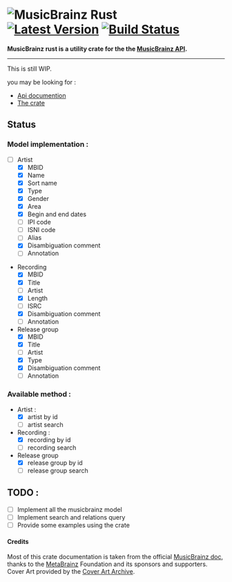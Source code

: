 # ![MusicBrainz] Rust &emsp; [![Latest Version]][crates.io] [![Build Status]][travis]

[Build Status]: https://travis-ci.org/oknozor/musicbrainz_rs.svg?branch=master
[travis]: https://travis-ci.org/oknozor/musicbrainz_rs
[Latest Version]: https://img.shields.io/crates/v/musicbrainz_rs.svg
[crates.io]: https://www.crates.io/crates/musicbrainz_rs
[MusicBrainz]: https://staticbrainz.org/MB/header-logo-791fb3f.svg

**MusicBrainz rust is a utility crate for the the [MusicBrainz API](https://musicbrainz.org/doc/Development/XML_Web_Service/Version_2).**

---

This is still WIP. 

you may be looking for : 
- [Api documention](https://docs.rs/musicbrainz_rs)
- [The crate](https://www.crates.io/crates/musicbrainz_rs)

## Status 

### Model implementation : 

- [ ] Artist  
    - [x] MBID
    - [x] Name
    - [x] Sort name
    - [x] Type
    - [x] Gender
    - [x] Area
    - [x] Begin and end dates
    - [ ] IPI code
    - [ ] ISNI code
    - [ ] Alias
    - [x] Disambiguation comment
    - [ ] Annotation
- Recording
    - [x] MBID
    - [x] Title
    - [ ] Artist
    - [x] Length
    - [ ] ISRC
    - [x] Disambiguation comment
    - [ ] Annotation
- Release group
    - [x] MBID
    - [x] Title
    - [ ] Artist
    - [x] Type
    - [x] Disambiguation comment
    - [ ] Annotation

### Available method : 

- Artist : 
    - [x] artist by id
    - [ ] artist search
- Recording :
    - [x] recording by id
    - [ ] recording search
- Release group
    - [x] release group by id
    - [ ] release group search

## TODO : 

- [ ] Implement all the musicbrainz model
- [ ] Implement search and relations query
- [ ] Provide some examples using the crate

#### Credits

Most of this crate documentation is taken from the official [MusicBrainz doc](https://musicbrainz.org/doc/MusicBrainz_Documentation), 
thanks to the [MetaBrainz](https://metabrainz.org/) Foundation and its sponsors and supporters. 
Cover Art provided by the [Cover Art Archive](https://coverartarchive.org/).
